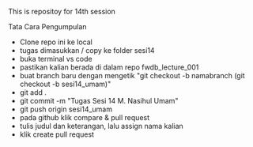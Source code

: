 This is repositoy for 14th session

Tata Cara Pengumpulan
- Clone repo ini ke local
- tugas dimasukkan / copy ke folder sesi14
- buka terminal vs code
- pastikan kalian berada di dalam repo fwdb_lecture_001
- buat branch baru dengan mengetik "git checkout -b namabranch (git checkout -b sesi14_umam)"
- git add .
- git commit -m "Tugas Sesi 14 M. Nasihul Umam"
- git push origin sesi14_umam
- pada github klik compare & pull request
- tulis judul dan keterangan, lalu assign nama kalian
- klik create pull request